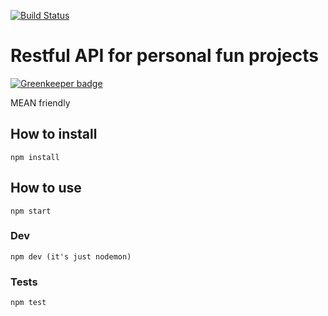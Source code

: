 [![Build Status](https://travis-ci.org/albinotonnina/es6-rest-api.svg?branch=master)](https://travis-ci.org/albinotonnina/es6-rest-api)


# Restful API for personal fun projects

[![Greenkeeper badge](https://badges.greenkeeper.io/albinotonnina/es6-rest-api.svg)](https://greenkeeper.io/)

MEAN friendly

## How to install

    npm install

## How to use
    npm start

### Dev
    npm dev (it's just nodemon)

### Tests
    npm test

